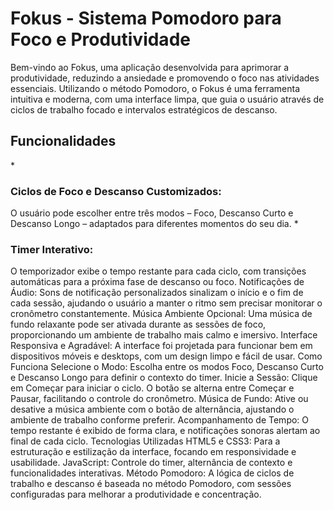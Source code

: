 <h1>Fokus - Sistema Pomodoro para Foco e Produtividade</h1>

Bem-vindo ao Fokus, uma aplicação desenvolvida para aprimorar a produtividade, reduzindo a ansiedade e promovendo o foco nas atividades essenciais. Utilizando o método Pomodoro, o Fokus é uma ferramenta intuitiva e moderna, com uma interface limpa, que guia o usuário através de ciclos de trabalho focado e intervalos estratégicos de descanso.

<h2>Funcionalidades</h2>
  * <h3>Ciclos de Foco e Descanso Customizados:</h3> O usuário pode escolher entre três modos – Foco, Descanso Curto e Descanso Longo – adaptados para diferentes momentos do seu dia.
  * <h3>Timer Interativo:</h3> O temporizador exibe o tempo restante para cada ciclo, com transições automáticas para a próxima fase de descanso ou foco.
Notificações de Áudio: Sons de notificação personalizados sinalizam o início e o fim de cada sessão, ajudando o usuário a manter o ritmo sem precisar monitorar o cronômetro constantemente.
Música Ambiente Opcional: Uma música de fundo relaxante pode ser ativada durante as sessões de foco, proporcionando um ambiente de trabalho mais calmo e imersivo.
Interface Responsiva e Agradável: A interface foi projetada para funcionar bem em dispositivos móveis e desktops, com um design limpo e fácil de usar.
Como Funciona
Selecione o Modo: Escolha entre os modos Foco, Descanso Curto e Descanso Longo para definir o contexto do timer.
Inicie a Sessão: Clique em Começar para iniciar o ciclo. O botão se alterna entre Começar e Pausar, facilitando o controle do cronômetro.
Música de Fundo: Ative ou desative a música ambiente com o botão de alternância, ajustando o ambiente de trabalho conforme preferir.
Acompanhamento de Tempo: O tempo restante é exibido de forma clara, e notificações sonoras alertam ao final de cada ciclo.
Tecnologias Utilizadas
HTML5 e CSS3: Para a estruturação e estilização da interface, focando em responsividade e usabilidade.
JavaScript: Controle do timer, alternância de contexto e funcionalidades interativas.
Método Pomodoro: A lógica de ciclos de trabalho e descanso é baseada no método Pomodoro, com sessões configuradas para melhorar a produtividade e concentração.

